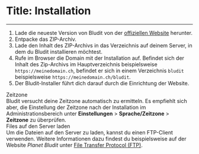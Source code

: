 # Title: Installation
<!-- Position: 3 -->
---
1. Lade die neueste Version von Bludit von der [offiziellen Website](https://www.bludit.com/de/) herunter.
2. Entpacke das ZIP-Archiv.
3. Lade den Inhalt des ZIP-Archivs in das Verzeichnis auf deinem Server, in dem du Bludit installieren möchtest.
4. Rufe im Browser die Domain mit der Installation auf. Befindet sich der Inhalt des Zip-Archivs im Hauptverzeichnis beispielsweise `https://meinedomain.ch`, befindet er sich in einem Verzeichnis `bludit` beispielsweise `https://meinedomain.ch/bludit`.
5. Der Bludit-Installer führt dich darauf durch die Einrichtung der Website.

<div class="note">
<div class="title">Zeitzone</div>
Bludit versucht deine Zeitzone automatisch zu ermitteln. Es empfiehlt sich aber, die Einstellung der Zeitzone nach der Installation   im Administrationsbereich unter <strong>Einstellungen</strong> > <strong>Sprache/Zeitzone</strong> > <strong>Zeitzone</strong> zu überprüfen.
</div>

<div class="note">
<div class="title">Files auf den Server laden</div>
Um die Dateien auf den Server zu laden, kannst du einen FTP-Client verwenden. Weitere Informationen dazu findest du beispielsweise auf der Website <em>Planet Bludit</em> unter <a href="https:\/\/planet-bludit.ch/file-transfer-protocol-ftp" target="_blank">File Transfer Protocol (FTP)</a>.
</div>
